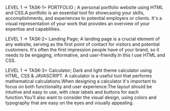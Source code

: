 LEVEL 1 -> TASK-1= PORTFOLIO ;
A personal portfolio website using HTML and CSS.A portfolio is an essential tool for showcasing your skills, accomplishments, and experiences to potential employers or clients. It's a visual representation of your work that provides an overview of your expertise and capabilities.

LEVEL 1 -> TASK-2= Landing Page;
A landing page is a crucial element of any website, serving as the first point of contact for visitors and potential customers. It's often the first impression people have of your brand, so it needs to be engaging, informative, and user-friendly.In this I use HTML and CSS.

LEVEL 1 -> TASK-3= Calculator;
Dark and light theme calculator using HTML, CSS & JAVASCRIPT. A calculator is a useful tool that performs mathematical calculations.When designing a calculator it's important to focus on both functionality and user experience.The layout should be intuitive and easy to use, with clear labels and buttons for each function.You'll also want to consider the visual design, using colors and typography that are easy on the eyes and visually appealing.
